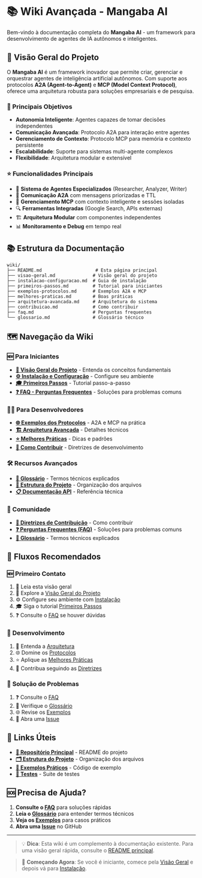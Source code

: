 # 📚 Wiki Avançada - Mangaba AI

Bem-vindo à documentação completa do **Mangaba AI** - um framework para desenvolvimento de agentes de IA autônomos e inteligentes.

## 🚀 Visão Geral do Projeto

O **Mangaba AI** é um framework inovador que permite criar, gerenciar e orquestrar agentes de inteligência artificial autônomos. Com suporte aos protocolos **A2A (Agent-to-Agent)** e **MCP (Model Context Protocol)**, oferece uma arquitetura robusta para soluções empresariais e de pesquisa.

### 🎯 Principais Objetivos

- **Autonomia Inteligente**: Agentes capazes de tomar decisões independentes
- **Comunicação Avançada**: Protocolo A2A para interação entre agentes
- **Gerenciamento de Contexto**: Protocolo MCP para memória e contexto persistente
- **Escalabilidade**: Suporte para sistemas multi-agente complexos
- **Flexibilidade**: Arquitetura modular e extensível

### ⭐ Funcionalidades Principais

- 🤖 **Sistema de Agentes Especializados** (Researcher, Analyzer, Writer)
- 🔄 **Comunicação A2A** com mensagens priorizadas e TTL
- 🧠 **Gerenciamento MCP** com contexto inteligente e sessões isoladas
- 🔍 **Ferramentas Integradas** (Google Search, APIs externas)
- 🏗️ **Arquitetura Modular** com componentes independentes
- 📊 **Monitoramento e Debug** em tempo real

## 📚 Estrutura da Documentação

```
wiki/
├── README.md                    # Esta página principal
├── visao-geral.md              # Visão geral do projeto
├── instalacao-configuracao.md  # Guia de instalação
├── primeiros-passos.md         # Tutorial para iniciantes
├── exemplos-protocolos.md      # Exemplos A2A e MCP
├── melhores-praticas.md        # Boas práticas
├── arquitetura-avancada.md     # Arquitetura do sistema
├── contribuicao.md             # Como contribuir
├── faq.md                      # Perguntas frequentes
└── glossario.md                # Glossário técnico
```

## 🗺️ Navegação da Wiki

### 🆕 **Para Iniciantes**
- **[📖 Visão Geral do Projeto](visao-geral.md)** - Entenda os conceitos fundamentais
- **[⚙️ Instalação e Configuração](instalacao-configuracao.md)** - Configure seu ambiente
- **[🎓 Primeiros Passos](primeiros-passos.md)** - Tutorial passo-a-passo
- **[❓ FAQ - Perguntas Frequentes](faq.md)** - Soluções para problemas comuns

### 👨‍💻 **Para Desenvolvedores**
- **[🌐 Exemplos dos Protocolos](exemplos-protocolos.md)** - A2A e MCP na prática
- **[🏗️ Arquitetura Avançada](arquitetura-avancada.md)** - Detalhes técnicos
- **[⭐ Melhores Práticas](melhores-praticas.md)** - Dicas e padrões
- **[🤝 Como Contribuir](contribuicao.md)** - Diretrizes de desenvolvimento

### 🛠️ **Recursos Avançados**
- **[📝 Glossário](glossario.md)** - Termos técnicos explicados
- **[📁 Estrutura do Projeto](../docs/architecture.md)** - Organização dos arquivos
- **[📋 Documentação API](../docs/api/)** - Referência técnica

### 🤝 Comunidade
- **[🤲 Diretrizes de Contribuição](contribuicao.md)** - Como contribuir
- **[❓ Perguntas Frequentes (FAQ)](faq.md)** - Soluções para problemas comuns
- **[📝 Glossário](glossario.md)** - Termos técnicos explicados

## 🎯 Fluxos Recomendados

### 🆕 **Primeiro Contato**
1. 👀 Leia esta visão geral
2. 📖 Explore a [Visão Geral do Projeto](visao-geral.md)
3. ⚙️ Configure seu ambiente com [Instalação](instalacao-configuracao.md)
4. 🎓 Siga o tutorial [Primeiros Passos](primeiros-passos.md)
5. ❓ Consulte o [FAQ](faq.md) se houver dúvidas

### 🔧 **Desenvolvimento**
1. 📁 Entenda a [Arquitetura](arquitetura-avancada.md)
2. 🌐 Domine os [Protocolos](exemplos-protocolos.md)
3. ⭐ Aplique as [Melhores Práticas](melhores-praticas.md)
4. 🤝 Contribua seguindo as [Diretrizes](contribuicao.md)

### 🚨 **Solução de Problemas**
1. ❓ Consulte o [FAQ](faq.md)
2. 📝 Verifique o [Glossário](glossario.md)
3. 🌐 Revise os [Exemplos](exemplos-protocolos.md)
4. 🐛 Abra uma [Issue](https://github.com/Mangaba-ai/mangaba_ai/issues)

## 🔗 Links Úteis

- **[📁 Repositório Principal](../README.md)** - README do projeto
- **[🗂️ Estrutura do Projeto](../docs/architecture.md)** - Organização dos arquivos
- **[📖 Exemplos Práticos](../examples/)** - Código de exemplo
- **[🧪 Testes](../tests/)** - Suite de testes

## 🆘 Precisa de Ajuda?

1. **Consulte o [FAQ](faq.md)** para soluções rápidas
2. **Leia o [Glossário](glossario.md)** para entender termos técnicos
3. **Veja os [Exemplos](exemplos-protocolos.md)** para casos práticos
4. **Abra uma [Issue](https://github.com/Mangaba-ai/mangaba_ai/issues)** no GitHub

---

> 💡 **Dica**: Esta wiki é um complemento à documentação existente. Para uma visão geral rápida, consulte o [README principal](../README.md).

> 🚀 **Começando Agora**: Se você é iniciante, comece pela [Visão Geral](visao-geral.md) e depois vá para [Instalação](instalacao-configuracao.md).